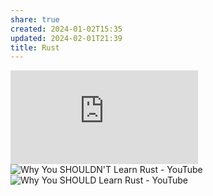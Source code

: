 ```yaml
---
share: true
created: 2024-01-02T15:35
updated: 2024-02-01T21:39
title: Rust
---
```


![Rust và Data Engineering? 🤔](https://blog.duyet.net/2021/11/rust-data-engineering.html)
![Why You SHOULDN'T Learn Rust - YouTube](https://youtu.be/kOFWIvNowXo?si=sdHbK6t97OiMDpxb)
![Why You SHOULD Learn Rust - YouTube](https://youtu.be/h-hdFwze-0U?si=3HP3HIMmQDJnA9T4)
